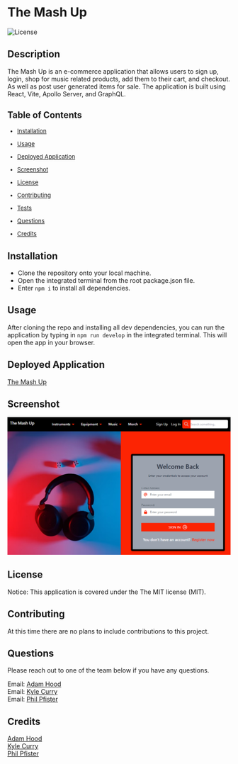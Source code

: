 # The Mash Up
  ![License](https://img.shields.io/badge/license-MIT-blue)
  ## Description
  The Mash Up is an e-commerce application that allows users to sign up, login, shop for music related products, add them to their cart, and checkout. As well as post user generated items for sale. The application is built using React, Vite, Apollo Server, and GraphQL.
  <font size='2'>

  ## Table of Contents
  * [Installation](#installation)

  * [Usage](#usage)

  * [Deployed Application](#deployed-application)

  * [Screenshot](#screenshot)

  * [License](#license)

  * [Contributing](#contributing)

  * [Tests](#tests)

  * [Questions](#questions)

  * [Credits](#credits)

  </font>

  ## Installation
  - Clone the repository onto your local machine.
  - Open the integrated terminal from the root package.json file.
  - Enter <code>npm i</code> to install all dependencies.
  
  ## Usage
  After cloning the repo and installing all dev dependencies, you can run the application by typing in <code>npm run develop</code> in the integrated terminal. This will open the app in your browser.

  ## Deployed Application
  [The Mash Up](https://the-mash-up-b8a52234a88b.herokuapp.com/)

  ## Screenshot
  ![screenshot of application](./client/public/images/screenshot.PNG)
  
  
  ## License
  Notice: This application is covered under the The MIT license (MIT).

  ## Contributing
  At this time there are no plans to include contributions to this project. 

  
  ## Questions
  Please reach out to one of the team below if you have any questions.

  Email: [Adam Hood](adamhood15@gmail.com)<br>
  Email: [Kyle Curry](kyry.curry@gmail.com)<br>
  Email: [Phil Pfister](salshouse@gmail.com)
  
  ## Credits
 [Adam Hood](https://github.com/adamhood15)<br>
 [Kyle Curry](https://github.com/HotBarbeque)<br>
 [Phil Pfister](https://github.com/Phil-Pfister)